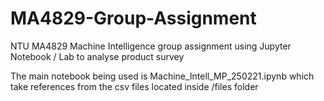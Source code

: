 # MA4829-Group-Assignment
NTU MA4829 Machine Intelligence group assignment using Jupyter Notebook / Lab to analyse product survey

The main notebook being used is Machine_Intell_MP_250221.ipynb which take references from the csv files located inside /files folder
